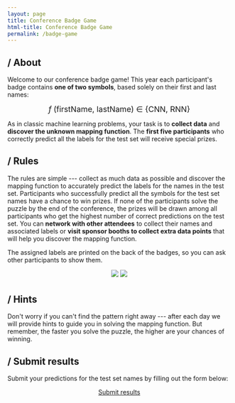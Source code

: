 ```yaml
---
layout: page
title: Conference Badge Game
html-title: Conference Badge Game
permalink: /badge-game
---
```


## / About

Welcome to our conference badge game! This year each participant's badge contains **one of two symbols**, based solely on their first and last names:

<span style="font-size: 1.25em; text-align: center; display: block;">
    <span style="letter-spacing: 5px; font-style: italic;">f</span>(firstName, lastName) ∈ {CNN, RNN}
</span>

As in classic machine learning problems, your task is to **collect data** and **discover the unknown mapping function**.
The **first five participants** who correctly predict all the labels for the test set will receive special prizes. 

## / Rules

The rules are simple --- collect as much data as possible and discover the mapping function to accurately predict the labels for the names in the test set. Participants who successfully predict all the symbols for the test set names have a chance to win prizes. If none of the participants solve the puzzle by the end of the conference, the prizes will be drawn among all participants who get the highest number of correct predictions on the test set.
You can **network with other attendees** to collect their names and associated labels or **visit sponsor booths to collect extra data points** that will help you discover the mapping function.

The assigned labels are printed on the back of the badges, so you can ask other participants to show them.

<div align="center" style="margin-bottom: 30px;">
    <img class="width-100 width-max-300px photo" style="margin-bottom: 5px;" src="{{ "./images/optimized/badge-game-800x800/badge-dna.webp" | relative_url }}">
    <img class="width-100 width-max-300px photo" style="margin-bottom: 5px;" src="{{ "./images/optimized/badge-game-800x800/badge-chess.webp" | relative_url }}">
</div>

## / Hints

Don't worry if you can't find the pattern right away --- after each day we will provide hints to guide you in solving the mapping function. But remember, the faster you solve the puzzle, the higher are your chances of winning.

## / Submit results

Submit your predictions for the test set names by filling out the form below:

<div align="center" style="margin-bottom: 30px;">
    <a href="https://mlinpl2025-badge-game.paperform.co" class="btn btn-nonactive btn-default btn-lg" target="_blank"  disabled><i class="fa-solid fa-list"></i> Submit results</a>
</div>

<!-- Submissions are closed. -->
